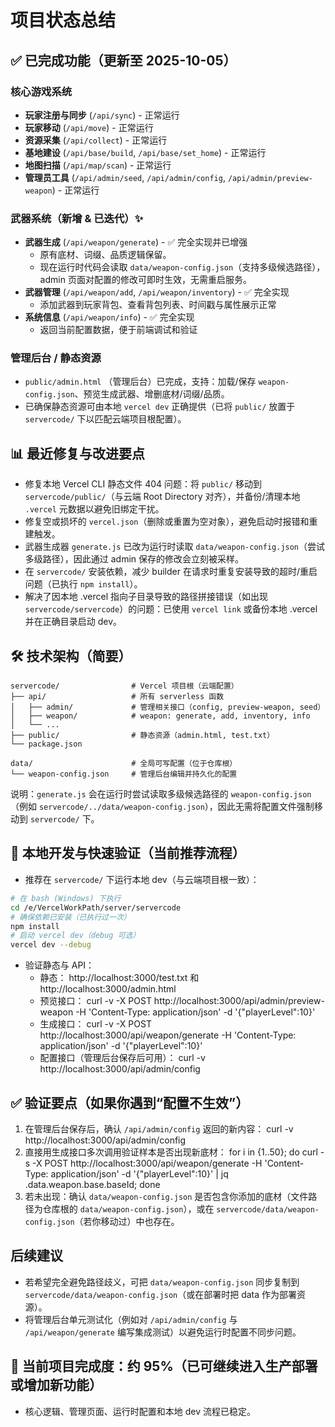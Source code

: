 # 项目状态总结

## ✅ 已完成功能（更新至 2025-10-05）

### 核心游戏系统
- **玩家注册与同步** (`/api/sync`) - 正常运行
- **玩家移动** (`/api/move`) - 正常运行
- **资源采集** (`/api/collect`) - 正常运行
- **基地建设** (`/api/base/build`, `/api/base/set_home`) - 正常运行
- **地图扫描** (`/api/map/scan`) - 正常运行
- **管理员工具** (`/api/admin/seed`, `/api/admin/config`, `/api/admin/preview-weapon`) - 正常运行

### 武器系统（新增 & 已迭代）✨
- **武器生成** (`/api/weapon/generate`) - ✅ 完全实现并已增强
  - 原有底材、词缀、品质逻辑保留。
  - 现在运行时代码会读取 `data/weapon-config.json`（支持多级候选路径），admin 页面对配置的修改可即时生效，无需重启服务。
- **武器管理** (`/api/weapon/add`, `/api/weapon/inventory`) - ✅ 完全实现
  - 添加武器到玩家背包、查看背包列表、时间戳与属性展示正常
- **系统信息** (`/api/weapon/info`) - ✅ 完全实现
  - 返回当前配置数据，便于前端调试和验证

### 管理后台 / 静态资源
- `public/admin.html` （管理后台）已完成，支持：加载/保存 `weapon-config.json`、预览生成武器、增删底材/词缀/品质。
- 已确保静态资源可由本地 `vercel dev` 正确提供（已将 `public/` 放置于 `servercode/` 下以匹配云端项目根配置）。

## 📊 最近修复与改进要点
- 修复本地 Vercel CLI 静态文件 404 问题：将 `public/` 移动到 `servercode/public/`（与云端 Root Directory 对齐），并备份/清理本地 `.vercel` 元数据以避免旧绑定干扰。
- 修复空或损坏的 `vercel.json`（删除或重置为空对象），避免启动时报错和重建触发。
- 武器生成器 `generate.js` 已改为运行时读取 `data/weapon-config.json`（尝试多级路径），因此通过 admin 保存的修改会立刻被采样。
- 在 `servercode/` 安装依赖，减少 builder 在请求时重复安装导致的超时/重启问题（已执行 `npm install`）。
- 解决了因本地 .vercel 指向子目录导致的路径拼接错误（如出现 `servercode/servercode`）的问题：已使用 `vercel link` 或备份本地 .vercel 并在正确目录启动 dev。

## 🛠 技术架构（简要）
```
servercode/                # Vercel 项目根（云端配置）
├── api/                   # 所有 serverless 函数
│   ├── admin/             # 管理相关接口（config, preview-weapon, seed）
│   ├── weapon/            # weapon: generate, add, inventory, info
│   └── ...
├── public/                # 静态资源（admin.html, test.txt）
└── package.json

data/                      # 全局可写配置（位于仓库根）
└── weapon-config.json     # 管理后台编辑并持久化的配置
``` 

说明：`generate.js` 会在运行时尝试读取多级候选路径的 `weapon-config.json`（例如 `servercode/../data/weapon-config.json`），因此无需将配置文件强制移动到 `servercode/` 下。

## 🚀 本地开发与快速验证（当前推荐流程）
- 推荐在 `servercode/` 下运行本地 dev（与云端项目根一致）：

```bash
# 在 bash (Windows) 下执行
cd /e/VercelWorkPath/server/servercode
# 确保依赖已安装（已执行过一次）
npm install
# 启动 vercel dev（debug 可选）
vercel dev --debug
```

- 验证静态与 API：
  - 静态： http://localhost:3000/test.txt  和  http://localhost:3000/admin.html
  - 预览接口：
    curl -v -X POST http://localhost:3000/api/admin/preview-weapon -H 'Content-Type: application/json' -d '{"playerLevel":10}'
  - 生成接口：
    curl -v -X POST http://localhost:3000/api/weapon/generate -H 'Content-Type: application/json' -d '{"playerLevel":10}'
  - 配置接口（管理后台保存后可用）：
    curl -v http://localhost:3000/api/admin/config

## ✅ 验证要点（如果你遇到“配置不生效”）
1. 在管理后台保存后，确认 `/api/admin/config` 返回的新内容：
   curl -v http://localhost:3000/api/admin/config
2. 直接用生成接口多次调用验证样本是否出现新底材：
   for i in {1..50}; do curl -s -X POST http://localhost:3000/api/weapon/generate -H 'Content-Type: application/json' -d '{"playerLevel":10}' | jq .data.weapon.base.baseId; done
3. 若未出现：确认 `data/weapon-config.json` 是否包含你添加的底材（文件路径为仓库根的 `data/weapon-config.json`），或在 `servercode/data/weapon-config.json`（若你移动过）中也存在。

## 后续建议
- 若希望完全避免路径歧义，可把 `data/weapon-config.json` 同步复制到 `servercode/data/weapon-config.json`（或在部署时把 data 作为部署资源）。
- 将管理后台单元测试化（例如对 `/api/admin/config` 与 `/api/weapon/generate` 编写集成测试）以避免运行时配置不同步问题。

## 🎯 当前项目完成度：约 95%（已可继续进入生产部署或增加新功能）
- 核心逻辑、管理页面、运行时配置和本地 dev 流程已稳定。
